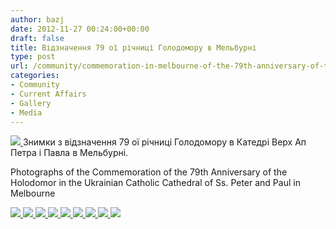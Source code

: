 ```yaml
---
author: bazj
date: 2012-11-27 00:24:00+00:00
draft: false
title: Відзначення 79 ої річниці Голодомору в Мельбурні
type: post
url: /community/commemoration-in-melbourne-of-the-79th-anniversary-of-the-holodomor/
categories:
- Community
- Current Affairs
- Gallery
- Media
---
```


[![](http://www.ozeukes.com/wp-content/uploads/2012/11/Mel004.jpg)
](http://www.ozeukes.com/wp-content/uploads/2012/11/Mel004.jpg)Знимки з відзначення 79 ої річниці Голодомору в Катедрі Верх Aп Петра і Павла в Мельбурні.

Photographs of the Commemoration of the 79th Anniversary of the Holodomor in the Ukrainian Catholic Cathedral of Ss. Peter and Paul in Melbourne

[![](http://www.ozeukes.com/wp-content/uploads/2012/11/Mel0011.jpg)
](http://www.ozeukes.com/wp-content/uploads/2012/11/Mel0011.jpg)[![](http://www.ozeukes.com/wp-content/uploads/2012/11/Mel002.jpg)
](http://www.ozeukes.com/wp-content/uploads/2012/11/Mel002.jpg)[![](http://www.ozeukes.com/wp-content/uploads/2012/11/Mel003.jpg)
](http://www.ozeukes.com/wp-content/uploads/2012/11/Mel003.jpg)[![](http://www.ozeukes.com/wp-content/uploads/2012/11/Mel005.jpg)
](http://www.ozeukes.com/wp-content/uploads/2012/11/Mel005.jpg)[![](http://www.ozeukes.com/wp-content/uploads/2012/11/Mel007.jpg)
](http://www.ozeukes.com/wp-content/uploads/2012/11/Mel007.jpg)[![](http://www.ozeukes.com/wp-content/uploads/2012/11/Mel0061.jpg)
](http://www.ozeukes.com/wp-content/uploads/2012/11/Mel0061.jpg)[![](http://www.ozeukes.com/wp-content/uploads/2012/11/Mel008.jpg)
](http://www.ozeukes.com/wp-content/uploads/2012/11/Mel008.jpg)[![](http://www.ozeukes.com/wp-content/uploads/2012/11/Mel0091.jpg)
](http://www.ozeukes.com/wp-content/uploads/2012/11/Mel0091.jpg)[![](http://www.ozeukes.com/wp-content/uploads/2012/11/20121125_111746.jpg)
](http://www.ozeukes.com/wp-content/uploads/2012/11/20121125_111746.jpg)
